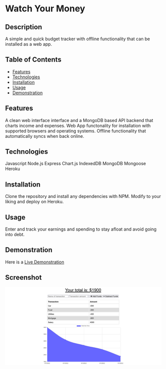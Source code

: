 # Watch Your Money

## Description
A simple and quick budget tracker with offline functionality that can be installed as a web app.

## Table of Contents
* [Features](#features)
* [Technologies](#technologies)
* [Installation](#installation)
* [Usage](#usage)
* [Demonstration](#demonstration)

## Features
A clean web interface interface and a MongoDB based API backend that charts income and expenses.
Web App functonality for installation with supported browsers and operating systems.
Offline functionality that automatically syncs when back online.

## Technologies
Javascript
Node.js
Express
Chart.js
IndexedDB
MongoDB
Mongoose
Heroku

## Installation
Clone the repository and install any dependencies with NPM. Modify to your liking and deploy on Heroku.

## Usage
Enter and track your earnings and spending to stay afloat and avoid going into debt.

## Demonstration
Here is a [Live Demonstration](https://faceless-watch-your-money.herokuapp.com)

## Screenshot
![Screenshot of a sample budget.](./screenshot.png)
